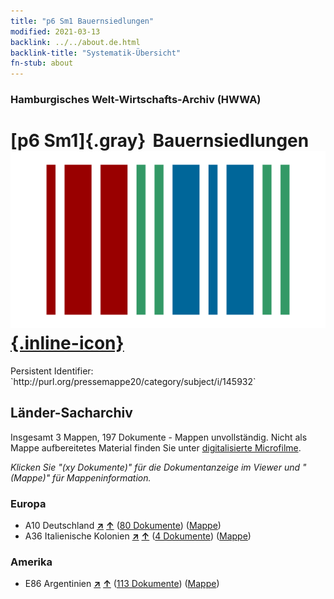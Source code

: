 ```yaml
---
title: "p6 Sm1 Bauernsiedlungen"
modified: 2021-03-13
backlink: ../../about.de.html
backlink-title: "Systematik-Übersicht"
fn-stub: about
---
```


### Hamburgisches Welt-Wirtschafts-Archiv (HWWA)

# [p6 Sm1]{.gray}&#8201; Bauernsiedlungen &#160; [![Wikidata](/images/Wikidata-logo.svg "Wikidata"){.inline-icon}](http://www.wikidata.org/entity/Q104711359)

<div class="hint">Persistent Identifier: `http://purl.org/pressemappe20/category/subject/i/145932`</div>







## Länder-Sacharchiv




Insgesamt 3 Mappen, 197 Dokumente - Mappen unvollständig.
Nicht als Mappe aufbereitetes Material finden Sie unter [digitalisierte Microfilme](/film/h1_sh.de.html).

_Klicken Sie "(xy Dokumente)" für die Dokumentanzeige im Viewer und "(Mappe)" für Mappeninformation._




### Europa

- A10 Deutschland [**&nearr;**](../../../geo/i/126128/about.de.html "Deutschland (alle Mappen)") [**&uarr;**](../../../geo/about.de.html#A10 "Ländersystematik") (<a href="https://pm20.zbw.eu/iiifview/folder/sh/126128,145932" title="über: Deutschland : Bauernsiedlungen" target="_blank">80 Dokumente</a>) ([Mappe](../../../../folder/sh/1261xx/126128/1459xx/145932/about.de.html))
- A36 Italienische Kolonien [**&nearr;**](../../../geo/i/141012/about.de.html "Italienische Kolonien (alle Mappen)") [**&uarr;**](../../../geo/about.de.html#A36 "Ländersystematik") (<a href="https://pm20.zbw.eu/iiifview/folder/sh/141012,145932" title="über: Italienische Kolonien : Bauernsiedlungen" target="_blank">4 Dokumente</a>) ([Mappe](../../../../folder/sh/1410xx/141012/1459xx/145932/about.de.html))

### Amerika

- E86 Argentinien [**&nearr;**](../../../geo/i/141692/about.de.html "Argentinien (alle Mappen)") [**&uarr;**](../../../geo/about.de.html#E86 "Ländersystematik") (<a href="https://pm20.zbw.eu/iiifview/folder/sh/141692,145932" title="über: Argentinien : Bauernsiedlungen" target="_blank">113 Dokumente</a>) ([Mappe](../../../../folder/sh/1416xx/141692/1459xx/145932/about.de.html))








